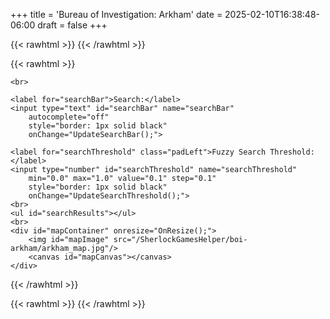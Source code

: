 +++
title = 'Bureau of Investigation: Arkham'
date = 2025-02-10T16:38:48-06:00
draft = false
+++

{{< rawhtml >}}
    <link href="/SherlockGamesHelper/boi-arkham/sherlock.css" rel="stylesheet" />
    <script src="https://cdn.jsdelivr.net/npm/fuse.js@7.0.0"></script>
    <!--
    <script src="/SherlockGamesHelper/jquery-3.7.1.min.js" type="text/javascript"></script>
    <script src="/SherlockGamesHelper/jquery.csv.min.js"></script>
    -->
{{< /rawhtml >}}

{{< rawhtml >}}
    
    <br>
     
    <label for="searchBar">Search:</label>
    <input type="text" id="searchBar" name="searchBar"
        autocomplete="off"
        style="border: 1px solid black"
        onChange="UpdateSearchBar();">
        
    <label for="searchThreshold" class="padLeft">Fuzzy Search Threshold:</label>
    <input type="number" id="searchThreshold" name="searchThreshold"
        min="0.0" max="1.0" value="0.1" step="0.1"
        style="border: 1px solid black"
        onChange="UpdateSearchThreshold();">
    <br>
    <ul id="searchResults"></ul>
    <br>
    <div id="mapContainer" onresize="OnResize();">
        <img id="mapImage" src="/SherlockGamesHelper/boi-arkham/arkham_map.jpg"/>
        <canvas id="mapCanvas"></canvas>
    </div>
{{< /rawhtml >}}



{{< rawhtml >}}
    <script src="/SherlockGamesHelper/boi-arkham/searchables.js"></script>
    <script src="/SherlockGamesHelper/boi-arkham/sherlock.js"></script>
{{< /rawhtml >}}